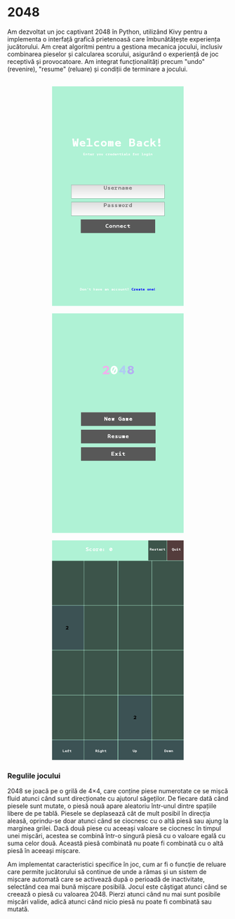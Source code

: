 <h1>
    2048
</h1>
Am dezvoltat un joc captivant 2048 în Python, utilizând Kivy pentru a implementa o interfață grafică prietenoasă care îmbunătățește experiența jucătorului. Am creat algoritmi pentru a gestiona mecanica jocului, inclusiv combinarea pieselor și calcularea scorului, asigurând o experiență de joc receptivă și provocatoare. Am integrat funcționalități precum "undo" (revenire), "resume" (reluare) și condiții de terminare a jocului.
<br> </br>
<p align="center">
    <img width="300" height="500" src="https://github.com/andreeaa-10/2048-python/blob/main/pictures/img.png">
</p>

<p align="center">
    <img width="300" height="500" src="https://github.com/andreeaa-10/2048-python/blob/main/pictures/img_1.png">
</p>

<p align="center">
    <img width="300" height="500" src="https://github.com/andreeaa-10/2048-python/blob/main/pictures/img_2.png">
</p>

<h3>
    Regulile jocului
</h3>
2048 se joacă pe o grilă de 4×4, care conține piese numerotate ce se mișcă fluid atunci când sunt direcționate cu ajutorul săgeților. De fiecare dată când piesele sunt mutate, o piesă nouă apare aleatoriu într-unul dintre spațiile libere de pe tablă. Piesele se deplasează cât de mult posibil în direcția aleasă, oprindu-se doar atunci când se ciocnesc cu o altă piesă sau ajung la marginea grilei. Dacă două piese cu aceeași valoare se ciocnesc în timpul unei mișcări, acestea se combină într-o singură piesă cu o valoare egală cu suma celor două. Această piesă combinată nu poate fi combinată cu o altă piesă în aceeași mișcare.

Am implementat caracteristici specifice în joc, cum ar fi o funcție de reluare care permite jucătorului să continue de unde a rămas și un sistem de mișcare automată care se activează după o perioadă de inactivitate, selectând cea mai bună mișcare posibilă. Jocul este câștigat atunci când se creează o piesă cu valoarea 2048. Pierzi atunci când nu mai sunt posibile mișcări valide, adică atunci când nicio piesă nu poate fi combinată sau mutată.
